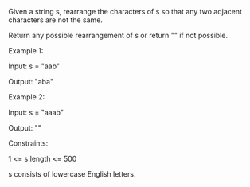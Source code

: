 Given a string s, rearrange the characters of s so that any two adjacent characters are not the same.

Return any possible rearrangement of s or return "" if not possible.

 

Example 1:

Input: s = "aab"

Output: "aba"

Example 2:

Input: s = "aaab"

Output: ""
 

Constraints:

1 <= s.length <= 500

s consists of lowercase English letters.
